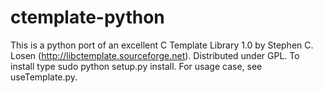 ctemplate-python
================

This is a python port of an excellent C Template Library 1.0 by Stephen C. Losen (http://libctemplate.sourceforge.net). Distributed under GPL. To install type sudo python setup.py install. For usage case, see useTemplate.py.
